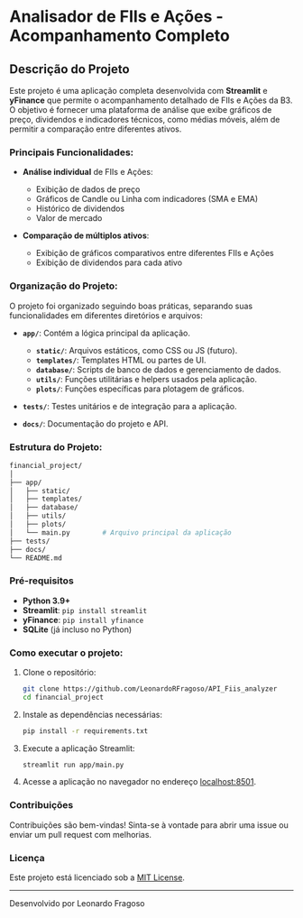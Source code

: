 
# Analisador de FIIs e Ações - Acompanhamento Completo

## Descrição do Projeto

Este projeto é uma aplicação completa desenvolvida com **Streamlit** e **yFinance** que permite o acompanhamento detalhado de FIIs e Ações da B3. O objetivo é fornecer uma plataforma de análise que exibe gráficos de preço, dividendos e indicadores técnicos, como médias móveis, além de permitir a comparação entre diferentes ativos.

### Principais Funcionalidades:

- **Análise individual** de FIIs e Ações:
    - Exibição de dados de preço
    - Gráficos de Candle ou Linha com indicadores (SMA e EMA)
    - Histórico de dividendos
    - Valor de mercado

- **Comparação de múltiplos ativos**:
    - Exibição de gráficos comparativos entre diferentes FIIs e Ações
    - Exibição de dividendos para cada ativo

### Organização do Projeto:

O projeto foi organizado seguindo boas práticas, separando suas funcionalidades em diferentes diretórios e arquivos:

- **`app/`**: Contém a lógica principal da aplicação.
  - **`static/`**: Arquivos estáticos, como CSS ou JS (futuro).
  - **`templates/`**: Templates HTML ou partes de UI.
  - **`database/`**: Scripts de banco de dados e gerenciamento de dados.
  - **`utils/`**: Funções utilitárias e helpers usados pela aplicação.
  - **`plots/`**: Funções específicas para plotagem de gráficos.

- **`tests/`**: Testes unitários e de integração para a aplicação.
  
- **`docs/`**: Documentação do projeto e API.

### Estrutura do Projeto:

```bash
financial_project/
│
├── app/
│   ├── static/
│   ├── templates/
│   ├── database/
│   ├── utils/
│   ├── plots/
│   └── main.py        # Arquivo principal da aplicação
├── tests/
├── docs/
└── README.md
```

### Pré-requisitos

- **Python 3.9+**
- **Streamlit**: `pip install streamlit`
- **yFinance**: `pip install yfinance`
- **SQLite** (já incluso no Python)

### Como executar o projeto:

1. Clone o repositório:

    ```bash
    git clone https://github.com/LeonardoRFragoso/API_Fiis_analyzer
    cd financial_project
    ```

2. Instale as dependências necessárias:

    ```bash
    pip install -r requirements.txt
    ```

3. Execute a aplicação Streamlit:

    ```bash
    streamlit run app/main.py
    ```

4. Acesse a aplicação no navegador no endereço [localhost:8501](http://localhost:8501).

### Contribuições

Contribuições são bem-vindas! Sinta-se à vontade para abrir uma issue ou enviar um pull request com melhorias.

### Licença

Este projeto está licenciado sob a [MIT License](LICENSE).

---

Desenvolvido por Leonardo Fragoso
